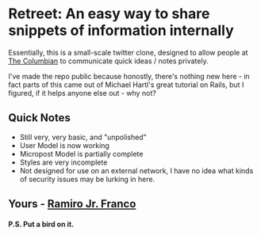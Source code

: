 # Retreet: An easy way to share snippets of information internally

Essentially, this is a small-scale twitter clone, designed to allow people at [The Columbian](http://www.columbian.com) to communicate quick ideas / notes privately.

I've made the repo public because honostly, there's nothing new here - in fact parts of this came out of Michael Hartl's great tutorial on Rails, but I figured, if it helps anyone else out - why not?

## Quick Notes

- Still very, very basic, and "unpolished"
- User Model is now working
- Micropost Model is partially complete
- Styles are very incomplete
- Not designed for use on an external network, I have no idea what kinds of security issues may be lurking in here.

## Yours - [Ramiro Jr. Franco](mailto:rjfranco@gmail.com)
#### P.S. Put a bird on it.
